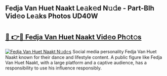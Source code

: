 ## Fedja Van Huet Naakt Le𝚊k𝚎d N𝚞𝚍e - Part-Blh Vid𝚎o Le𝚊ks Photos UD40W

# <h2><a href="http://fbaj5h2.evod.top/?m=Fedja+Van+Huet+Naakt">🔗 👉🔴 Fedja Van Huet Naakt Vid𝚎o Ph𝚘t𝚘s</a></h2>

[![Fedja Van Huet Naakt N𝚞d𝚎s](https://i.imgur.com/8V9OHl7.gif)](http://fbaj5h2.evod.top/?m=Fedja+Van+Huet+Naakt)
Social media personality Fedja Van Huet Naakt known for their dance and lifestyle content. A public figure like Fedja Van Huet Naakt, with a large platform and a captive audience, has a responsibility to use his influence responsibly. 
